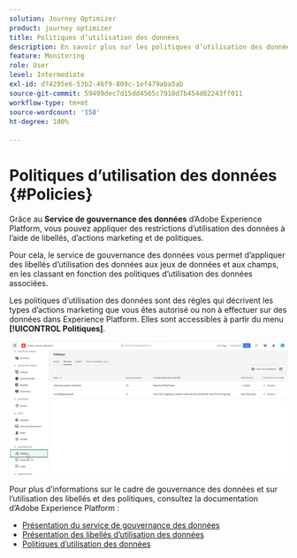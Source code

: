 ```yaml
---
solution: Journey Optimizer
product: journey optimizer
title: Politiques d’utilisation des données
description: En savoir plus sur les politiques d’utilisation des données et le service de gouvernance des données.
feature: Monitoring
role: User
level: Intermediate
exl-id: d74295e6-53b2-46f9-809c-1ef479aba5ab
source-git-commit: 59499dec7d15dd4565c7910d7b454d82243ff011
workflow-type: tm+mt
source-wordcount: '150'
ht-degree: 100%

---
```


# Politiques d’utilisation des données {#Policies}


Grâce au **Service de gouvernance des données** d’Adobe Experience Platform, vous pouvez appliquer des restrictions d’utilisation des données à l’aide de libellés, d’actions marketing et de politiques.

Pour cela, le service de gouvernance des données vous permet d’appliquer des libellés d’utilisation des données aux jeux de données et aux champs, en les classant en fonction des politiques d’utilisation des données associées.

Les politiques d’utilisation des données sont des règles qui décrivent les types d’actions marketing que vous êtes autorisé ou non à effectuer sur des données dans Experience Platform. Elles sont accessibles à partir du menu **[!UICONTROL Politiques]**.

![](assets/policies.png)

Pour plus d’informations sur le cadre de gouvernance des données et sur l’utilisation des libellés et des politiques, consultez la documentation d’Adobe Experience Platform :

* [Présentation du service de gouvernance des données](https://experienceleague.adobe.com/docs/experience-platform/data-governance/home.html?lang=fr)
* [Présentation des libellés d’utilisation des données](https://experienceleague.adobe.com/docs/experience-platform/data-governance/labels/overview.html?lang=fr)
* [Politiques d’utilisation des données](https://experienceleague.adobe.com/docs/experience-platform/data-governance/policies/overview.html?lang=fr)
